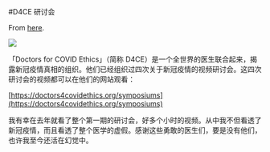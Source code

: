 #D4CE 研讨会

From [here](https://yinwang1.substack.com/p/d4ce).

![](https://substackcdn.com/image/fetch/w_1456,c_limit,f_auto,q_auto:good,fl_progressive:steep/https%3A%2F%2Fbucketeer-e05bbc84-baa3-437e-9518-adb32be77984.s3.amazonaws.com%2Fpublic%2Fimages%2Fc8572a14-0ae0-42da-b11e-57570cd7ae98_750x300.png)

「Doctors for COVID Ethics」（简称 D4CE）是一个全世界的医生联合起来，揭露新冠疫情真相的组织。他们已经组织过四次关于新冠疫情的视频研讨会。这四次研讨会的视频都可以在他们的网站观看：

[https://doctors4covidethics.org/symposiums](https://doctors4covidethics.org/symposiums)

我有幸在去年就看了整个第一期的研讨会，好多个小时的视频。从中我不但看透了新冠疫情，而且看透了整个医学的虚假。感谢这些勇敢的医生们，要是没有他们，也许我至今还活在幻觉中。 ​​​
